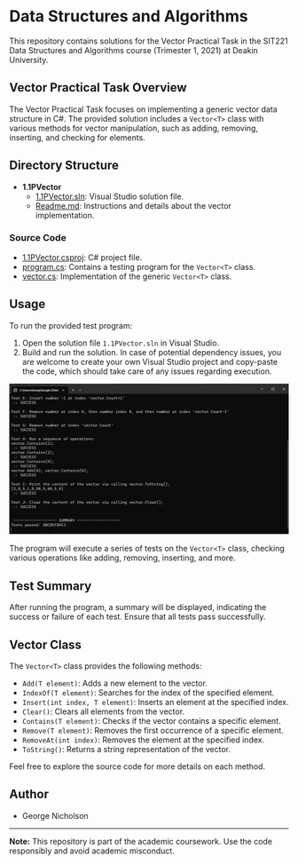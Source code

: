 # Data Structures and Algorithms

This repository contains solutions for the Vector Practical Task in the SIT221 Data Structures and Algorithms course (Trimester 1, 2021) at Deakin University.

## Vector Practical Task Overview

The Vector Practical Task focuses on implementing a generic vector data structure in C#. The provided solution includes a `Vector<T>` class with various methods for vector manipulation, such as adding, removing, inserting, and checking for elements.

## Directory Structure

- **1.1PVector**
  - [1.1PVector.sln](./1.1PVector/1.1PVector.sln): Visual Studio solution file.
  - [Readme.md](./1.1PVector/Readme.md): Instructions and details about the vector implementation.

### Source Code
- [1.1PVector.csproj](./1.1PVector/1.1PVector.csproj): C# project file.
- [program.cs](./1.1PVector/program.cs): Contains a testing program for the `Vector<T>` class.
- [vector.cs](./1.1PVector/vector.cs): Implementation of the generic `Vector<T>` class.

## Usage

To run the provided test program:

1. Open the solution file `1.1PVector.sln` in Visual Studio.
2. Build and run the solution. In case of potential dependency issues, you are welcome to create your own Visual Studio project and copy-paste the code, which should take care of any issues regarding execution.

![Vector Tests](VectorTestsSuccessfullyCompleted.png)

The program will execute a series of tests on the `Vector<T>` class, checking various operations like adding, removing, inserting, and more.

## Test Summary

After running the program, a summary will be displayed, indicating the success or failure of each test. Ensure that all tests pass successfully.


## Vector<T> Class

The `Vector<T>` class provides the following methods:

- `Add(T element)`: Adds a new element to the vector.
- `IndexOf(T element)`: Searches for the index of the specified element.
- `Insert(int index, T element)`: Inserts an element at the specified index.
- `Clear()`: Clears all elements from the vector.
- `Contains(T element)`: Checks if the vector contains a specific element.
- `Remove(T element)`: Removes the first occurrence of a specific element.
- `RemoveAt(int index)`: Removes the element at the specified index.
- `ToString()`: Returns a string representation of the vector.

Feel free to explore the source code for more details on each method.

## Author

- George Nicholson

---

**Note:** This repository is part of the academic coursework. Use the code responsibly and avoid academic misconduct.


